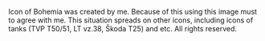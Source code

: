 Icon of Bohemia was created by me. Because of this using this image must to agree with me.
This situation spreads on other icons, including icons of tanks (TVP T50/51, LT vz.38, Škoda T25) and etc.
All rights reserved.
